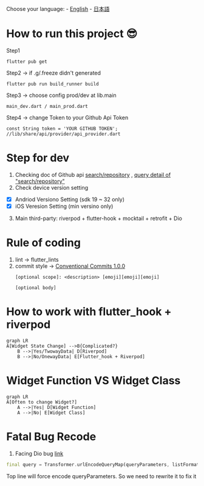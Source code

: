 Choose your language: - [English](./en/README.md) - [日本語](./jp/README.md)

# How to run this project :sunglasses:
Step1
```
flutter pub get
```
Step2 -> if .g/.freeze didn't generated
```
flutter pub run build_runner build 
```
Step3 -> choose config prod/dev at lib.main
```
main_dev.dart / main_prod.dart
```
Step4 -> change Token to your Github Api Token
```
const String token = 'YOUR GITHUB TOKEN'; //lib/share/api/provider/api_provider.dart
```

# Step for dev
1. Checking doc of Github api [search/repository](https://docs.github.com/en/rest/search/search?apiVersion=2022-11-28#search-repositories) , [query detail of "search/repository"](https://docs.github.com/en/search-github/searching-on-github/searching-for-repositories)
2. Check device version setting
- [X] Andriod Versiono Setting (sdk 19 ~ 32 only)
- [X] iOS Veresion Setting (min versino only)

3. Main third-party: riverpod + flutter-hook + mocktail + retrofit + Dio

# Rule of coding

1. lint -> flutter_lints
2. commit style -> [Conventional Commits 1.0.0](https://www.conventionalcommits.org/en/v1.0.0/)
   ```
   [optional scope]: <description> [emoji][emoji][emoji]

   [optional body]
   ```

# How to work with flutter_hook + riverpod

```mermaid
graph LR
A[Widget State Change] -->B{Complicated?}
    B -->|Yes/TwowayData| D[Riverpod]
    B -->|No/OnewayData| E[Flutter_hook + Riverpod]
```

# Widget Function VS Widget Class
```mermaid
graph LR
A[Often to change Widget?] 
    A -->|Yes| D[Widget Function]
    A -->|No| E[Widget Class]
``` 

# Fatal Bug Recode
1. Facing Dio bug [link](https://pub.dev/documentation/dio/latest/dio/RequestOptions/uri.html)
```dart
final query = Transformer.urlEncodeQueryMap(queryParameters, listFormat);
```
Top line will force encode queryParameters. So we need to rewrite it to fix it